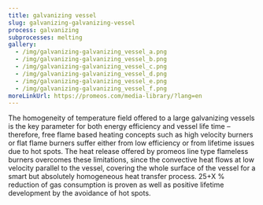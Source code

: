 ```yaml
---
title: galvanizing vessel
slug: galvanizing-galvanizing-vessel
process: galvanizing
subprocesses: melting
gallery:
  - /img/galvanizing-galvanizing_vessel_a.png
  - /img/galvanizing-galvanizing_vessel_b.png
  - /img/galvanizing-galvanizing_vessel_c.png
  - /img/galvanizing-galvanizing_vessel_d.png
  - /img/galvanizing-galvanizing_vessel_e.png
  - /img/galvanizing-galvanizing_vessel_f.png
moreLinkUrl: https://promeos.com/media-library/?lang=en
---
```

The homogeneity of temperature field offered to a large galvanizing vessels is the key parameter for both energy efficiency and vessel life time – therefore, free flame based heating concepts such as high velocity burners or flat flame burners suffer either from low efficiency or from lifetime issues due to hot spots. The heat release offered by promeos line type flameless burners overcomes these limitations, since the convective heat flows at low velocity parallel to the vessel, covering the whole surface of the vessel for a smart but absolutely homogeneous heat transfer process. 25+X % reduction of gas consumption is proven as well as positive lifetime development by the avoidance of hot spots.

